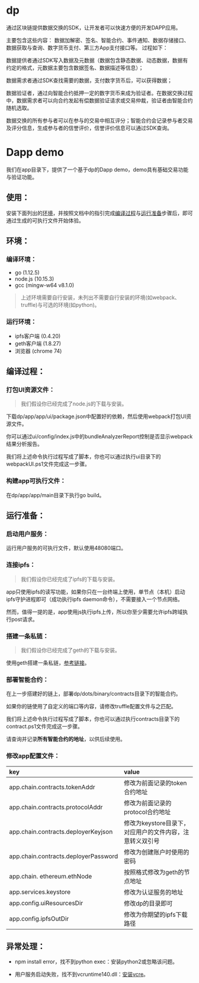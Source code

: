 # dp

通过区块链提供数据交换的SDK，让开发者可以快速方便的开发DAPP应用。

主要包含这些内容：
数据加解密、签名、智能合约、事件通知、数据存储接口、数据获取与查询、数字货币支付、第三方App支付接口等。
过程如下：

数据提供者通过SDK写入数据及元数据（数据包含静态数据、动态数据，数据有约定的格式，元数据主要包含数据签名、数据描述等信息）；

数据需求者通过SDK查找需要的数据，支付数字货币后，可以获得数据；

数据验证者，通过向智能合约抵押一定的数字货币来成为验证者。在数据交换过程中，数据需求者可以向合约发起有偿数据验证请求或交易仲裁，验证者由智能合约随机选取。

数据交换的所有参与者可以在参与的交易中相互评分；智能合约会记录参与者交易及评分信息，生成参与者的信誉评价，信誉评价信息可以通过SDK查询。

# Dapp demo

我们在app目录下，提供了一个基于dp的Dapp demo，demo具有基础交易功能与验证功能。

## 使用：

安装下面列出的[环境](#env)，并按照文档中的指引完成[编译过程](#compile)与[运行准备](#run_pre)步骤后，即可通过生成的可执行文件开始体验。

## <span id="env">环境</span>：

### 编译环境：

- go (1.12.5)
- node.js (10.15.3)
- gcc (mingw-w64 v8.1.0)

> 上述环境需要自行安装，未列出不需要自行安装的环境(如webpack、truffle)与可选的环境(如python)。

### 运行环境：

- ipfs客户端 (0.4.20)
- geth客户端 (1.8.27)
- 浏览器 (chrome 74)

## <span id="compile">编译过程</span>：

### 打包UI资源文件：

> 我们假设你已经完成了node.js的下载与安装。

下载dp/app/app/ui/package.json中配置好的依赖，然后使用webpack打包UI资源文件。

你可以通过ui/config/index.js中的bundleAnalyzerReport控制是否显示webpack结果分析报告。

我们将上述命令执行过程写成了脚本，你也可以通过执行ui目录下的webpackUI.ps1文件完成这一步骤。

### 构建app可执行文件：

在dp/app/app/main目录下执行go build。

## <span id="run_pre">运行准备</span>：

### 启动用户服务：

运行用户服务的可执行文件，默认使用48080端口。

### 连接ipfs：

> 我们假设你已经完成了ipfs的下载与安装。
	
app只使用ipfs的读写功能，如果你只在一台终端上使用，单节点（本机）启动ipfs守护进程即可（成功执行ipfs daemon命令），不需要接入一个节点网络。

然而，值得一提的是，app使用js执行ipfs上传，所以你至少需要允许ipfs跨域执行post请求。

### 搭建一条私链：

> 我们假设你已经完成了geth的下载与安装。
	
使用geth搭建一条私链，[参考链接](https://github.com/ethereum/go-ethereum/wiki/Private-network)。

### 部署智能合约：
    
在上一步搭建好的链上，部署dp/dots/binary/contracts目录下的智能合约。

如果你的链使用了自定义的端口等内容，请修改truffle配置文件与之匹配。

我们将上述命令执行过程写成了脚本，你也可以通过执行contracts目录下的contract.ps1文件完成这一步骤。

请查询并记录**所有智能合约的地址**，以供后续使用。

### 修改app配置文件：

| key | value |
|:------- |:------- |
app.chain.contracts.tokenAddr | 修改为前面记录的token合约地址 
app.chain.contracts.protocolAddr | 修改为前面记录的protocol合约地址
app.chain.contracts.deployerKeyjson | 修改为keystore目录下，对应用户的文件内容，注意转义双引号
app.chain.contracts.deployerPassword | 修改为创建账户时使用的密码
app.chain. ethereum.ethNode | 按照格式修改为geth的节点地址
app.services.keystore | 修改为认证服务的地址
app.config.uiResourcesDir | 修改dp的目录即可
app.config.ipfsOutDir | 修改为你期望的ipfs下载路径

## 异常处理：

- npm install error，找不到python exec：安装python2或忽略该问题。

- 用户服务启动失败，找不到vcruntime140.dll：[安装vcre](https://www.microsoft.com/zh-cn/download/details.aspx?id=48145)。
